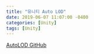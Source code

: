 ```yaml
---
title: "유니티 Auto LOD"
date: 2019-06-07 11:07:00 -0400
categories: [Unity]
tags: [Unity]
---
```


[AutoLOD GitHub](https://github.com/Unity-Technologies/AutoLOD)
